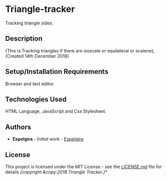 # Triangle-tracker
  
  Tracking triangle sides.

## Description
{This is Tracking triangles if there are isoscele or equilateral or scalene}, {Created 14th December 2018}

## Setup/Installation Requirements
Browser and text editor.

## Technologies Used
HTML Language, JavaScript  and Css Stylesheet.
  
## Authors

* **EspeIgira** - *Initial work* - [EspeIgira](https://github.com/EspeIgira/)

## License

This project is licensed under the MIT License - see the [LICENSE.md](LICENSE.md) file for details
*{copyright &copy:2018 Triangle Tracker.}**

